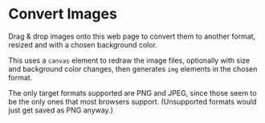 # Convert Images
Drag &amp; drop images onto this web page to convert them to another format, resized and with a chosen background color.

This uses a `canvas` element to redraw the image files, optionally with size and background color changes, then generates `img` elements in the chosen format.

The only target formats supported are PNG and JPEG, since those seem to be the only ones that most browsers support. (Unsupported formats would just get saved as PNG anyway.)
